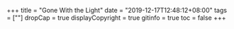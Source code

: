 +++
title = "Gone With the Light"
date = "2019-12-17T12:48:12+08:00"
tags = [""]
dropCap = true
displayCopyright = true
gitinfo = true
toc = false
+++

